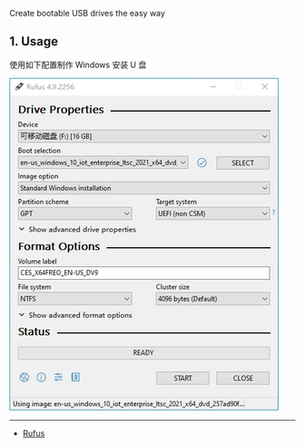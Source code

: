 Create bootable USB drives the easy way

## 1. Usage

使用如下配置制作 Windows 安装 U 盘

![使用如下配置制作 Windows 安装 U 盘](./../../../../../image/Rufus/%E4%BD%BF%E7%94%A8%E5%A6%82%E4%B8%8B%E9%85%8D%E7%BD%AE%E5%88%B6%E4%BD%9C%20Windows%20%E5%AE%89%E8%A3%85%20U%20%E7%9B%98.png)

---

- [Rufus](https://rufus.ie/en/)

